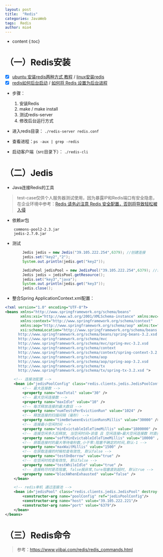```yaml
---
layout: post
title:  "Redis"
categories: JavaWeb
tags:  Redis
author: mio4
---
```


* content
{:toc}














# （一）Redis安装

- [x] [ubuntu 安装redis两种方式 教程](https://www.cnblogs.com/langtianya/p/5187681.html)  / [linux安装redis](https://www.cnblogs.com/oskyhg/p/7293905.html)
- [x] [redis如何后台启动](https://blog.csdn.net/ksdb0468473/article/details/52126009) / [如何将 Redis 设置为后台进程](https://blog.csdn.net/a909301740/article/details/81159543)
- 步骤：

  1. 安装Redis
  2. make  /  make install 
  3. 测试redis-server
  4. 修改后台运行方式
- 进入redis目录： `./redis-server redis.conf`
- 查看进程：` ps -aux | grep -redis `
- 启动客户端（src目录下）： `./redis-cli`

# （二）Jedis

- Java连接Redis的工具

> test-case仅供个人服务器测试使用，因为暴露IP和Redis端口有安全隐患，在企业环境中参考：[Redis 请务必注意 Redis 安全配置，否则将导致轻松被入侵](https://blog.csdn.net/u011574239/article/details/78892174) 

- 依赖ar包

```
    commons-pool2-2.3.jar
    jedis-2.7.0.jar
```

- 测试

```java
        Jedis jedis = new Jedis("39.105.222.254",6379); //创建连接
        jedis.set("key2","2");
        System.out.println(jedis.get("key2"));
```

```java
        JedisPool jedisPool = new JedisPool("39.105.222.254",6379); //创建连接池
        Jedis jedis = jedisPool.getResource();
        jedis.set("key3","java");
        System.out.println(jedis.get("key3"));
        jedis.close();
```

- 整合Spring ApplicationContext.xml配置：

```xml
<?xml version="1.0" encoding="UTF-8"?>
<beans xmlns="http://www.springframework.org/schema/beans"
       xmlns:xsi="http://www.w3.org/2001/XMLSchema-instance" xmlns:mvc="http://www.springframework.org/schema/mvc"
       xmlns:context="http://www.springframework.org/schema/context"
       xmlns:aop="http://www.springframework.org/schema/aop" xmlns:tx="http://www.springframework.org/schema/tx"
       xsi:schemaLocation="http://www.springframework.org/schema/beans
      http://www.springframework.org/schema/beans/spring-beans-3.2.xsd
      http://www.springframework.org/schema/mvc
      http://www.springframework.org/schema/mvc/spring-mvc-3.2.xsd
      http://www.springframework.org/schema/context
      http://www.springframework.org/schema/context/spring-context-3.2.xsd
      http://www.springframework.org/schema/aop
      http://www.springframework.org/schema/aop/spring-aop-3.2.xsd
      http://www.springframework.org/schema/tx
      http://www.springframework.org/schema/tx/spring-tx-3.2.xsd ">

    <!-- 连接池配置 -->
    <bean id="jedisPoolConfig" class="redis.clients.jedis.JedisPoolConfig">
        <!-- 最大连接数 -->
        <property name="maxTotal" value="30" />
        <!-- 最大空闲连接数 -->
        <property name="maxIdle" value="10" />
        <!-- 每次释放连接的最大数目 -->
        <property name="numTestsPerEvictionRun" value="1024" />
        <!-- 释放连接的扫描间隔（毫秒） -->
        <property name="timeBetweenEvictionRunsMillis" value="30000" />
        <!-- 连接最小空闲时间 -->
        <property name="minEvictableIdleTimeMillis" value="1800000" />
        <!-- 连接空闲多久后释放, 当空闲时间>该值 且 空闲连接>最大空闲连接数 时直接释放 -->
        <property name="softMinEvictableIdleTimeMillis" value="10000" />
        <!-- 获取连接时的最大等待毫秒数,小于零:阻塞不确定的时间,默认-1 -->
        <property name="maxWaitMillis" value="1500" />
        <!-- 在获取连接的时候检查有效性, 默认false -->
        <property name="testOnBorrow" value="true" />
        <!-- 在空闲时检查有效性, 默认false -->
        <property name="testWhileIdle" value="true" />
        <!-- 连接耗尽时是否阻塞, false报异常,ture阻塞直到超时, 默认true -->
        <property name="blockWhenExhausted" value="false" />
    </bean>

    <!-- redis单机 通过连接池 -->
    <bean id="jedisPool" class="redis.clients.jedis.JedisPool" destroy-method="close">
        <constructor-arg name="poolConfig" ref="jedisPoolConfig"/>
        <constructor-arg name="host" value="39.105.222.221"/>
        <constructor-arg name="port" value="6379"/>
    </bean>
</beans>
```

# （三）Redis命令



> 参考：https://www.yiibai.com/redis/redis_commands.html


































